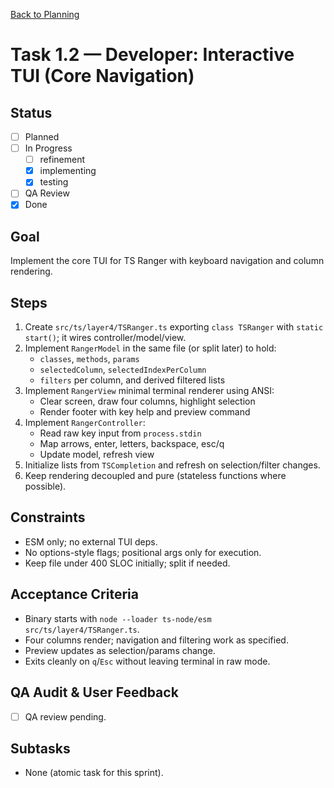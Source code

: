 [Back to Planning](./planning.md)

# Task 1.2 — Developer: Interactive TUI (Core Navigation)

## Status
- [ ] Planned
- [ ] In Progress
  - [ ] refinement
  - [x] implementing
  - [x] testing
- [ ] QA Review
- [x] Done

## Goal
Implement the core TUI for TS Ranger with keyboard navigation and column rendering.

## Steps
1. Create `src/ts/layer4/TSRanger.ts` exporting `class TSRanger` with `static start()`; it wires controller/model/view.
2. Implement `RangerModel` in the same file (or split later) to hold:
   - `classes`, `methods`, `params`
   - `selectedColumn`, `selectedIndexPerColumn`
   - `filters` per column, and derived filtered lists
3. Implement `RangerView` minimal terminal renderer using ANSI:
   - Clear screen, draw four columns, highlight selection
   - Render footer with key help and preview command
4. Implement `RangerController`:
   - Read raw key input from `process.stdin`
   - Map arrows, enter, letters, backspace, esc/q
   - Update model, refresh view
5. Initialize lists from `TSCompletion` and refresh on selection/filter changes.
6. Keep rendering decoupled and pure (stateless functions where possible).

## Constraints
- ESM only; no external TUI deps.
- No options-style flags; positional args only for execution.
- Keep file under 400 SLOC initially; split if needed.

## Acceptance Criteria
- Binary starts with `node --loader ts-node/esm src/ts/layer4/TSRanger.ts`.
- Four columns render; navigation and filtering work as specified.
- Preview updates as selection/params change.
- Exits cleanly on `q`/`Esc` without leaving terminal in raw mode.

## QA Audit & User Feedback
- [ ] QA review pending.

## Subtasks
- None (atomic task for this sprint).